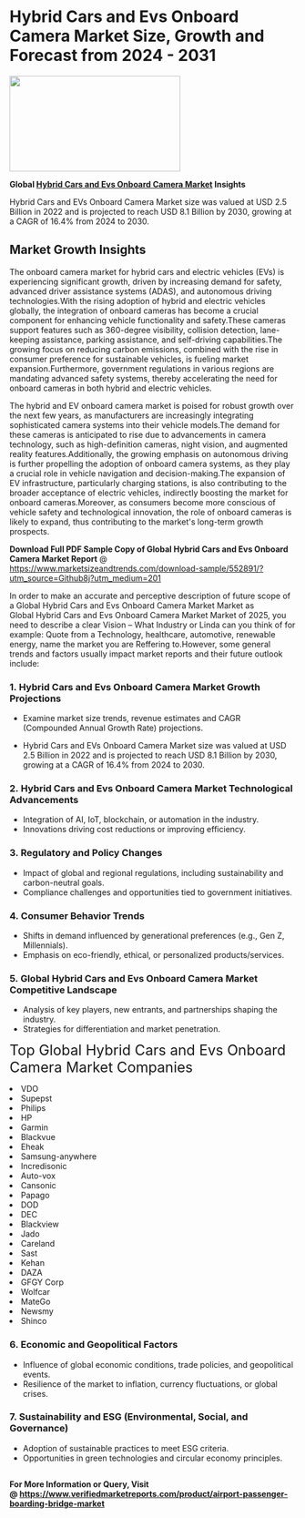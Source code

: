 <H1>Hybrid Cars and Evs Onboard Camera Market Size, Growth and Forecast from 2024 - 2031</H1><img class="aligncenter size-medium wp-image-584254" src="https://thirdeyenews.in/wp-content/uploads/2024/09/Global-Market-Research-300x168.jpeg" alt="" width="300" height="168" /><p><strong>Global&nbsp;<a href="https://www.marketsizeandtrends.com/download-sample/552891/?utm_source=Github8j?utm_medium=201">Hybrid Cars and Evs Onboard Camera Market</a> Insights</strong></p><p>Hybrid Cars and EVs Onboard Camera Market size was valued at USD 2.5 Billion in 2022 and is projected to reach USD 8.1 Billion by 2030, growing at a CAGR of 16.4% from 2024 to 2030.</p><p><h2>Market Growth Insights</h2> <p>The onboard camera market for hybrid cars and electric vehicles (EVs) is experiencing significant growth, driven by increasing demand for safety, advanced driver assistance systems (ADAS), and autonomous driving technologies.With the rising adoption of hybrid and electric vehicles globally, the integration of onboard cameras has become a crucial component for enhancing vehicle functionality and safety.These cameras support features such as 360-degree visibility, collision detection, lane-keeping assistance, parking assistance, and self-driving capabilities.The growing focus on reducing carbon emissions, combined with the rise in consumer preference for sustainable vehicles, is fueling market expansion.Furthermore, government regulations in various regions are mandating advanced safety systems, thereby accelerating the need for onboard cameras in both hybrid and electric vehicles.</p> <p>The hybrid and EV onboard camera market is poised for robust growth over the next few years, as manufacturers are increasingly integrating sophisticated camera systems into their vehicle models.The demand for these cameras is anticipated to rise due to advancements in camera technology, such as high-definition cameras, night vision, and augmented reality features.Additionally, the growing emphasis on autonomous driving is further propelling the adoption of onboard camera systems, as they play a crucial role in vehicle navigation and decision-making.The expansion of EV infrastructure, particularly charging stations, is also contributing to the broader acceptance of electric vehicles, indirectly boosting the market for onboard cameras.Moreover, as consumers become more conscious of vehicle safety and technological innovation, the role of onboard cameras is likely to expand, thus contributing to the market's long-term growth prospects.<p><span class=""><strong>Download Full PDF Sample Copy of Global Hybrid Cars and Evs Onboard Camera Market Report</strong> @ <a href="https://www.marketsizeandtrends.com/download-sample/552891/?utm_source=Github8j?utm_medium=201" target="_blank">https://www.marketsizeandtrends.com/download-sample/552891/?utm_source=Github8j?utm_medium=201</a></span></p><p>In order to make an accurate and perceptive description of future scope of a Global&nbsp;Hybrid Cars and Evs Onboard Camera Market Market as Global&nbsp;Hybrid Cars and Evs Onboard Camera Market Market of 2025, you need to describe a clear Vision &ndash; What Industry or Linda can you think of for example: Quote from a Technology, healthcare, automotive, renewable energy, name the market you are Reffering to.However, some general trends and factors usually impact market reports and their future outlook include:</p><h3>1.&nbsp;<strong>Hybrid Cars and Evs Onboard Camera Market Growth Projections</strong></h3><ul><li>Examine market size trends, revenue estimates and CAGR (Compounded Annual Growth Rate) projections.</li><li><p>Hybrid Cars and EVs Onboard Camera Market size was valued at USD 2.5 Billion in 2022 and is projected to reach USD 8.1 Billion by 2030, growing at a CAGR of 16.4% from 2024 to 2030.</p></li></ul><h3>2.&nbsp;<strong>Hybrid Cars and Evs Onboard Camera Market Technological Advancements</strong></h3><ul><li>Integration of AI, IoT, blockchain, or automation in the industry.</li><li>Innovations driving cost reductions or improving efficiency.</li></ul><h3>3.&nbsp;<strong>Regulatory and Policy Changes</strong></h3><ul><li>Impact of global and regional regulations, including sustainability and carbon-neutral goals.</li><li>Compliance challenges and opportunities tied to government initiatives.</li></ul><h3>4.&nbsp;<strong>Consumer Behavior Trends</strong></h3><ul><li>Shifts in demand influenced by generational preferences (e.g., Gen Z, Millennials).</li><li>Emphasis on eco-friendly, ethical, or personalized products/services.</li></ul><h3>5.&nbsp;<strong>Global Hybrid Cars and Evs Onboard Camera Market Competitive Landscape</strong></h3><ul><li>Analysis of key players, new entrants, and partnerships shaping the industry.</li><li>Strategies for differentiation and market penetration.</li></ul><p data-pm-slice="1 1 []"><span style="color: inherit; font-family: inherit; font-size: 25px;">Top Global Hybrid Cars and Evs Onboard Camera Market Companies</span></p><div class="" data-test-id=""><p><li>VDO</li><li> Supepst</li><li> Philips</li><li> HP</li><li> Garmin</li><li> Blackvue</li><li> Eheak</li><li> Samsung-anywhere</li><li> Incredisonic</li><li> Auto-vox</li><li> Cansonic</li><li> Papago</li><li> DOD</li><li> DEC</li><li> Blackview</li><li> Jado</li><li> Careland</li><li> Sast</li><li> Kehan</li><li> DAZA</li><li> GFGY Corp</li><li> Wolfcar</li><li> MateGo</li><li> Newsmy</li><li> Shinco</li></p></div><h3>6.&nbsp;<strong>Economic and Geopolitical Factors</strong></h3><ul><li>Influence of global economic conditions, trade policies, and geopolitical events.</li><li>Resilience of the market to inflation, currency fluctuations, or global crises.</li></ul><h3>7.&nbsp;<strong>Sustainability and ESG (Environmental, Social, and Governance)</strong></h3><ul><li>Adoption of sustainable practices to meet ESG criteria.</li><li>Opportunities in green technologies and circular economy principles.</li></ul><h2><strong style="font-size: 14px;">For More Information or Query, Visit @&nbsp;</strong><a style="background-color: #ffffff; font-size: 14px;" href="https://www.marketsizeandtrends.com/report/hybrid-cars-and-evs-onboard-camera-market/" target="_blank">https://www.verifiedmarketreports.com/product/airport-passenger-boarding-bridge-market</a></h2>